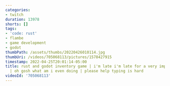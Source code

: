```yaml
---
categories:
- twitch
duration: 13978
shorts: []
tags:
- 'code: rust'
- flambe
- game development
- godot
thumbPath: /assets/thumbs/20220426010114.jpg
thumbUri: /videos/705068113/pictures/1578427915
timestamp: 2022-04-25T20:01:14-05:00
title: rust and godot inventory game | i'm late i'm late for a very important date
  | oh gosh what am i even doing | please help typing is hard
videoId: '705068113'
---
```

